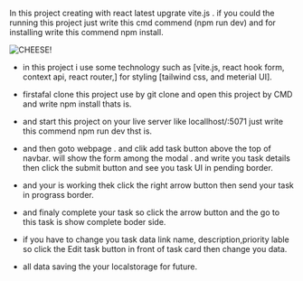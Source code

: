 In this project creating with react latest upgrate vite.js .
if you could the running this project just write this cmd commend (npm run dev) and for installing write this commend npm install.


![CHEESE!](../task-managmnet-front-end/src/assets/image/full-site.JPG)


- in this project i use some technology such as [vite.js, react hook form, context api, react router,] for styling [tailwind css, and meterial UI].

- firstafal clone this project use by git clone and open this project by CMD and write npm install thats is.

- and start this project on your live server like locallhost/:5071 just write this commend npm run dev thst is.

- and then goto webpage . and clik add task button above the top of navbar. will show the form among the modal . and write you task details then click the submit button and see you task UI in pending border. 
 - and your is working thek click the right arrow button then send your task in prograss border. 

 - and finaly complete your task so click the arrow button and the go to this task is show complete boder side.

 - if you have to change you task data link name, description,priority lable so click the Edit task button in front of task card then change you data.

 - all data saving the your localstorage for future. 